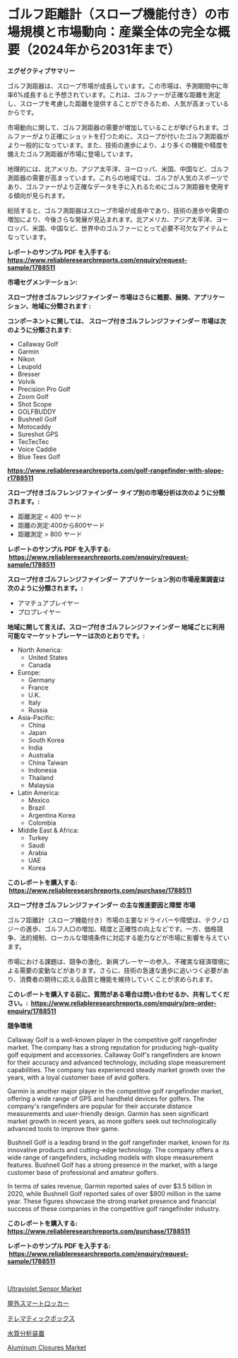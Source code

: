 <p><h1>ゴルフ距離計（スロープ機能付き）の市場規模と市場動向：産業全体の完全な概要（2024年から2031年まで）</h1></p><p><strong>エグゼクティブサマリー</strong></p>
<p><p>ゴルフ測距器は、スロープ市場が成長しています。この市場は、予測期間中に年率6%成長すると予想されています。これは、ゴルファーが正確な距離を測定し、スロープを考慮した距離を提供することができるため、人気が高まっているからです。</p><p>市場動向に関して、ゴルフ測距器の需要が増加していることが挙げられます。ゴルファーがより正確にショットを打つために、スロープが付いたゴルフ測距器がより一般的になっています。また、技術の進歩により、より多くの機能や精度を備えたゴルフ測距器が市場に登場しています。</p><p>地理的には、北アメリカ、アジア太平洋、ヨーロッパ、米国、中国など、ゴルフ測距器の需要が高まっています。これらの地域では、ゴルフが人気のスポーツであり、ゴルファーがより正確なデータを手に入れるためにゴルフ測距器を使用する傾向が見られます。</p><p>総括すると、ゴルフ測距器はスロープ市場が成長中であり、技術の進歩や需要の増加により、今後さらな発展が見込まれます。北アメリカ、アジア太平洋、ヨーロッパ、米国、中国など、世界中のゴルファーにとって必要不可欠なアイテムとなっています。</p></p>
<p><strong>レポートのサンプル PDF を入手する: <a href="https://www.reliableresearchreports.com/enquiry/request-sample/1788511">https://www.reliableresearchreports.com/enquiry/request-sample/1788511</a></strong></p>
<p><strong>市場セグメンテーション:</strong></p>
<p><strong> スロープ付きゴルフレンジファインダー 市場はさらに概要、展開、アプリケーション、地域に分類されます :</strong></p>
<p><strong>コンポーネントに関しては、 スロープ付きゴルフレンジファインダー 市場は次のように分類されます: &nbsp;</strong></p>
<p><ul><li>Callaway Golf</li><li>Garmin</li><li>Nikon</li><li>Leupold</li><li>Bresser</li><li>Volvik</li><li>Precision Pro Golf</li><li>Zoom Golf</li><li>Shot Scope</li><li>GOLFBUDDY</li><li>Bushnell Golf</li><li>Motocaddy</li><li>Sureshot GPS</li><li>TecTecTec</li><li>Voice Caddie</li><li>Blue Tees Golf</li></ul></p>
<p><strong><a href="https://www.reliableresearchreports.com/golf-rangefinder-with-slope-r1788511">https://www.reliableresearchreports.com/golf-rangefinder-with-slope-r1788511</a></strong></p>
<p><strong> スロープ付きゴルフレンジファインダー タイプ別の市場分析は次のように分類されます。:</strong></p>
<p><ul><li>距離測定 < 400 ヤード</li><li>距離の測定:400から800ヤード</li><li>距離測定 > 800 ヤード</li></ul></p>
<p><strong>レポートのサンプル PDF を入手する: &nbsp;<a href="https://www.reliableresearchreports.com/enquiry/request-sample/1788511">https://www.reliableresearchreports.com/enquiry/request-sample/1788511</a></strong></p>
<p><strong> スロープ付きゴルフレンジファインダー アプリケーション別の市場産業調査は次のように分類されます。:</strong></p>
<p><ul><li>アマチュアプレイヤー</li><li>プロプレイヤー</li></ul></p>
<p><strong>地域に関して言えば、スロープ付きゴルフレンジファインダー 地域ごとに利用可能なマーケットプレーヤーは次のとおりです。:</strong></p>
<p><ul>
    <li>
        North America:
        <ul>
            <li>United States</li>
            <li>Canada</li>
        </ul>
    </li>
    <li>
        Europe:
        <ul>
            <li>Germany</li>
            <li>France</li>
            <li>U.K.</li>
            <li>Italy</li>
            <li>Russia</li>
        </ul>
    </li>
    <li>
        Asia-Pacific:
        <ul>
            <li>China</li>
            <li>Japan</li>
            <li>South Korea</li>
            <li>India</li>
            <li>Australia</li>
            <li>China Taiwan</li>
            <li>Indonesia</li>
            <li>Thailand</li>
            <li>Malaysia</li>
        </ul>
    </li>
    <li>
        Latin America:
        <ul>
            <li>Mexico</li>
            <li>Brazil</li>
            <li>Argentina Korea</li>
            <li>Colombia</li>
        </ul>
    </li>
    <li>
        Middle East & Africa:
        <ul>
            <li>Turkey</li>
            <li>Saudi</li>
            <li>Arabia</li>
            <li>UAE</li>
            <li>Korea</li>
        </ul>
    </li>
    </ul></p>
<p><strong>このレポートを購入する: &nbsp;<a href="https://www.reliableresearchreports.com/purchase/1788511">https://www.reliableresearchreports.com/purchase/1788511</a></strong></p>
<p><strong>スロープ付きゴルフレンジファインダー の主な推進要因と障壁 市場</strong></p>
<p><p>ゴルフ距離計（スロープ機能付き）市場の主要なドライバーや障壁は、テクノロジーの進歩、ゴルフ人口の増加、精度と正確性の向上などです。一方、価格競争、法的規制、ローカルな環境条件に対応する能力などが市場に影響を与えています。</p><p>市場における課題は、競争の激化、新興プレーヤーの参入、不確実な経済環境による需要の変動などがあります。さらに、技術の急速な進歩に追いつく必要があり、消費者の期待に応える品質と機能を維持していくことが求められます。</p></p>
<p><strong>このレポートを購入する前に、質問がある場合は問い合わせるか、共有してください。:&nbsp; <a href="https://www.reliableresearchreports.com/enquiry/pre-order-enquiry/1788511">https://www.reliableresearchreports.com/enquiry/pre-order-enquiry/1788511</a></strong></p>
<p><strong>競争環境</strong></p>
<p><p>Callaway Golf is a well-known player in the competitive golf rangefinder market. The company has a strong reputation for producing high-quality golf equipment and accessories. Callaway Golf's rangefinders are known for their accuracy and advanced technology, including slope measurement capabilities. The company has experienced steady market growth over the years, with a loyal customer base of avid golfers.</p><p>Garmin is another major player in the competitive golf rangefinder market, offering a wide range of GPS and handheld devices for golfers. The company's rangefinders are popular for their accurate distance measurements and user-friendly design. Garmin has seen significant market growth in recent years, as more golfers seek out technologically advanced tools to improve their game.</p><p>Bushnell Golf is a leading brand in the golf rangefinder market, known for its innovative products and cutting-edge technology. The company offers a wide range of rangefinders, including models with slope measurement features. Bushnell Golf has a strong presence in the market, with a large customer base of professional and amateur golfers.</p><p>In terms of sales revenue, Garmin reported sales of over $3.5 billion in 2020, while Bushnell Golf reported sales of over $800 million in the same year. These figures showcase the strong market presence and financial success of these companies in the competitive golf rangefinder industry.</p></p>
<p><strong>このレポートを購入する: &nbsp; <a href="https://www.reliableresearchreports.com/purchase/1788511">https://www.reliableresearchreports.com/purchase/1788511</a></strong></p>
<p><strong>レポートのサンプル PDF を入手する: &nbsp;<a href="https://www.reliableresearchreports.com/enquiry/request-sample/1788511">https://www.reliableresearchreports.com/enquiry/request-sample/1788511</a></strong><strong></strong></p>
<p>&nbsp;</p>
<p><p><a href="https://www.linkedin.com/pulse/ultraviolet-sensor-market-trends-forecast-competitive-5wijc?trackingId=6tc2is1RcbDs1Glvff4WBA%3D%3D">Ultraviolet Sensor Market</a></p><p><a href="https://github.com/vhemk0794148/Market-Research-Report-List-1/blob/main/137521525824.md">屋外スマートロッカー</a></p><p><a href="https://medium.com/@elishelacruz56456/telematic-box-%E5%B8%82%E5%A0%B4%E8%AA%BF%E6%9F%BB%E3%83%AC%E3%83%9D%E3%83%BC%E3%83%88-%E3%81%9D%E3%81%AE%E6%AD%B4%E5%8F%B2%E3%81%A82031%E5%B9%B4%E3%81%BE%E3%81%A7%E3%81%AE%E4%BA%88%E6%B8%AC-a4abeb062767">テレマティックボックス</a></p><p><a href="https://medium.com/@frankfurter35566/2024%E5%B9%B4%E3%81%8B%E3%82%892031%E5%B9%B4%E3%81%BE%E3%81%A7%E3%81%AE%E6%9C%9F%E9%96%93%E3%81%AE%E6%B0%B4%E8%B3%AA%E5%88%86%E6%9E%90%E6%A9%9F%E5%99%A8%E5%B8%82%E5%A0%B4%E3%81%AE%E5%88%86%E6%9E%90%E3%81%A8%E8%A6%8F%E6%A8%A1%E4%BA%88%E6%B8%AC-8174a0aba455">水質分析装置</a></p><p><a href="https://github.com/Sinjinluong3e0awx2m195k76/Market-Research-Report-List-2/blob/main/aluminum-closures-market.md">Aluminum Closures Market</a></p></p>